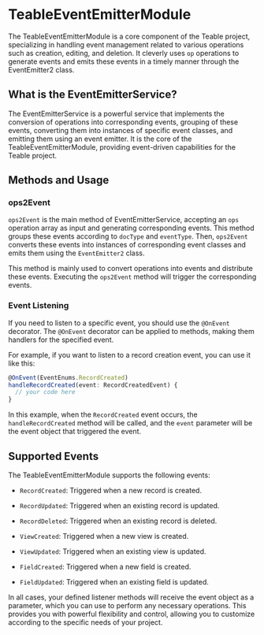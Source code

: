 # TeableEventEmitterModule

The TeableEventEmitterModule is a core component of the Teable project, specializing in handling event management related to various operations such as creation, editing, and deletion. It cleverly uses `op` operations to generate events and emits these events in a timely manner through the EventEmitter2 class.

## What is the EventEmitterService?

The EventEmitterService is a powerful service that implements the conversion of operations into corresponding events, grouping of these events, converting them into instances of specific event classes, and emitting them using an event emitter. It is the core of the TeableEventEmitterModule, providing event-driven capabilities for the Teable project.

## Methods and Usage

### ops2Event

`ops2Event` is the main method of EventEmitterService, accepting an `ops` operation array as input and generating corresponding events. This method groups these events according to `docType` and `eventType`. Then, `ops2Event` converts these events into instances of corresponding event classes and emits them using the `EventEmitter2` class.

This method is mainly used to convert operations into events and distribute these events. Executing the `ops2Event` method will trigger the corresponding events.

### Event Listening

If you need to listen to a specific event, you should use the `@OnEvent` decorator. The `@OnEvent` decorator can be applied to methods, making them handlers for the specified event.

For example, if you want to listen to a record creation event, you can use it like this:

```typescript
@OnEvent(EventEnums.RecordCreated)
handleRecordCreated(event: RecordCreatedEvent) {
  // your code here
}
```

In this example, when the `RecordCreated` event occurs, the `handleRecordCreated` method will be called, and the `event` parameter will be the event object that triggered the event.

## Supported Events

The TeableEventEmitterModule supports the following events:

- `RecordCreated`: Triggered when a new record is created.

- `RecordUpdated`: Triggered when an existing record is updated.

- `RecordDeleted`: Triggered when an existing record is deleted.

- `ViewCreated`: Triggered when a new view is created.

- `ViewUpdated`: Triggered when an existing view is updated.

- `FieldCreated`: Triggered when a new field is created.

- `FieldUpdated`: Triggered when an existing field is updated.

In all cases, your defined listener methods will receive the event object as a parameter, which you can use to perform any necessary operations. This provides you with powerful flexibility and control, allowing you to customize according to the specific needs of your project.
